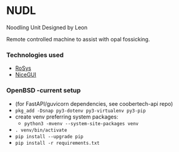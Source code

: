 # NUDL

Noodling Unit Designed by Leon

Remote controlled machine to assist with opal fossicking.

### Technologies used

 - [RoSys](https://github.com/zauberzeug/rosys)
 - [NiceGUI](https://github.com/zauberzeug/nicegui)

### OpenBSD -current setup

 - (for FastAPI/guvicorn dependencies, see coobertech-api repo)
 - `pkg_add -Dsnap py3-dotenv py3-virtualenv py3-pip`
 - create venv preferring system packages:
   - `python3 -mvenv --system-site-packages venv`
 - `. venv/bin/activate`
 - `pip install --upgrade pip`
 - `pip install -r requirements.txt`
